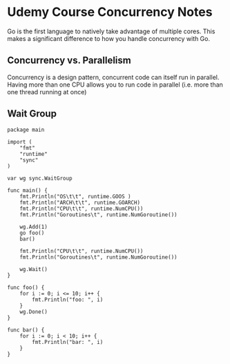 # Udemy Course Concurrency Notes
Go is the first language to natively take advantage of multiple cores. This makes a significant difference to how you handle concurrency with Go. 

## Concurrency vs. Parallelism
Concurrency is a design pattern, concurrent code can itself run in parallel. Having more than one CPU allows you to run code in parallel (i.e. more than one thread running at once)

## Wait Group

    package main

    import (
        "fmt"
        "runtime"
        "sync"
    )

    var wg sync.WaitGroup

    func main() {
        fmt.Println("OS\t\t", runtime.GOOS )
        fmt.Println("ARCH\t\t", runtime.GOARCH)
        fmt.Println("CPU\t\t", runtime.NumCPU())
        fmt.Println("Goroutines\t", runtime.NumGoroutine())

        wg.Add(1)
        go foo()
        bar()
        
        fmt.Println("CPU\t\t", runtime.NumCPU())
        fmt.Println("Goroutines\t", runtime.NumGoroutine())

        wg.Wait()
    }
        
    func foo() {
        for i := 0; i <= 10; i++ {
            fmt.Println("foo: ", i)
        }
        wg.Done()
    }

    func bar() {
        for i := 0; i < 10; i++ {
            fmt.Println("bar: ", i)
        }
    }


